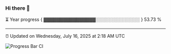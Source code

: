 ### Hi there 👋

⏳ Year progress { ▓▓▓▓▓▓▓▓▓▓▓▓▓▓▓▓░░░░░░░░░░░░░░ } 53.73 %

---

⏰ Updated on Wednesday, July 16, 2025 at 2:18 AM UTC

![Progress Bar CI](https://github.com/arthurbuhl/arthurbuhl/workflows/Progress%20Bar%20CI/badge.svg)
